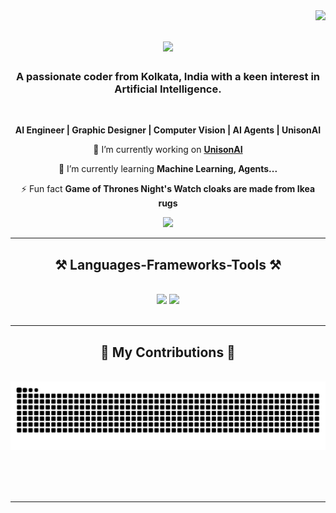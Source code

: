 <img align="right" src="https://visitor-badge.laobi.icu/badge?page_id=E5Anant.E5Anant" />

<h1 align="center">
    <img src="https://readme-typing-svg.herokuapp.com/?font=Righteous&size=35&center=true&vCenter=true&width=500&height=70&duration=4000&lines=Hi+There!+👋;+I'm+Anant+Sharma!;" />
</h1>

<h3 align="center">A passionate coder from Kolkata, India with a keen interest in Artificial Intelligence.</h3>

<br/>

<div align="center">

 **AI Engineer | Graphic Designer | Computer Vision |
 AI Agents | UnisonAI**
 
 🔭 I’m currently working on **[UnisonAI](https://github.com/UnisonAIInc)**
 
 🌱 I’m currently learning **Machine Learning, Agents...**

⚡ Fun fact **Game of Thrones Night's Watch cloaks are made from Ikea rugs**

 </div>

</div>
 
<div align="center"> 
  <a href="mailto:e5anant2011@gmail.com">
    <img src="https://img.shields.io/badge/Gmail-333333?style=for-the-badge&logo=gmail&logoColor=red" />
  </a>
</div>

 <hr/>
 
<h2 align="center">⚒️ Languages-Frameworks-Tools ⚒️</h2>
<br/>
<div align="center">
    <img src="https://skillicons.dev/icons?i=bootstrap,html,css,vscode,github,figma,git" />
    <img src="https://skillicons.dev/icons?i=python,javascript,mysql" /><br>
</div>

<br/>
<hr/>

<div align="center">
  <h2>🐍 My Contributions 🐍</h2>
  <br>
  <img alt="snake eating my contributions" src="https://raw.githubusercontent.com/E5Anant/E5Anant/output/github-contribution-grid-snake.svg" />
  
  <br/><br/><br/>
</div>

<hr/>
